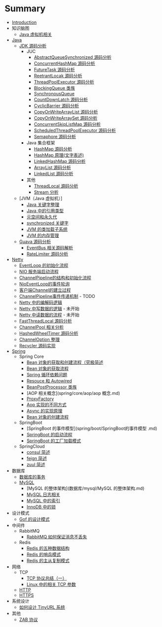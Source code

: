 # Summary

* [Introduction](README.md)
* 知识脑图
  - [Java 虚拟机相关](https://www.processon.com/view/link/6064961d6376891a06bbe35e)
* [Java](./java/README.md)
  * [JDK 源码分析]()
    * JUC
      * [AbstractQueueSynchronized 源码分析](java/jdk/juc/AbstractQueuedSynchronizer.md)
      * [ConcurrentHashMap 源码分析](java/jdk/juc/ConcurrentHashMap.md)
      * [FutureTask 源码分析](java/jdk/juc/FutureTask.md)
      * [ReetrantLocak 源码分析](java/jdk/juc/ReetrantLock.md)
      * [ThreadPoolExecutor 源码分析](java/jdk/juc/ThreadPoolExecutor.md)
      * [BlockingQueue 类族](java/jdk/juc/BlockingQueue.md)
      * [SynchronousQueue](java/jdk/juc/SynchronousQueue.md)
      * [CountDownLatch 源码分析](java/jdk/juc/CountDownLatch.md)
      * [CyclicBarrier 源码分析](java/jdk/juc/CyclicBarrier.md)
      * [CopyOnWriteArrayList 源码分析](java/jdk/juc/CopyOnWriteArrayList.md)
      * [CopyOnWriteArraySet 源码分析](java/jdk/juc/CopyOnWriteArraySet.md)
      * [ConcurrentSkipListMap 源码分析](java/jdk/juc/ConcurrentSkipListMap.md)
      * [ScheduledThreadPoolExecutor 源码分析](java/jdk/juc/ScheduledThreadPoolExecutor.md)
      * [Semaphore 源码分析](java/jdk/juc/Semaphore.md)
    * Java 集合框架
      * [HashMap 源码分析](java/jdk/collection/HashMap源码阅读.md)
      * [HashMap 原理(文字表述)](java/jdk/collection/HashMap.md)
      * [LinkedHashMap 源码分析](java/jdk/collection/LinkedHashMap源码阅读.md)
      * [ArrayList 源码分析](java/jdk/collection/ArrayList.md)
      * [LinkedList 源码分析](java/collection/jdk/LinkedList源码阅读.md)
    * 其他
      * [ThreadLocal 源码分析](java/jdk/util/ThreadLocal.md)
      * [Stream 分析](java/jdk/util/Stream.md)
  * [JVM（Java 虚拟机）]
    * [Java 关键字整理](java/jvm/关键字.md)
    * [Java 中的引用类型](java/jvm/引用类型.md)
    * [元空间和永久代](java/jvm/元空间和永久代.md)
    * [synchronized 关键字](java/jvm/synchronized.md)
    * [JVM 的类加载子系统](java/jvm/JVM的类加载子系统.md)
    * [JVM 的内存管理](java/jvm/JVM的内存管理.md)
  * [Guava 源码分析]()
    * [EventBus 相关源码解析](java/guava/EventBus.md)
    * [RateLimiter 源码分析](java/guava/RateLimiter.md)
* [Netty]()
  * [EventLoop 的初始化流程](netty/netty逻辑流程/EventLoop的初始化.md)
  * [NIO 服务端启动流程](netty/netty逻辑流程/NIO服务端启动流程.md)
  * [ChannelPipeline的结构和初始化流程](netty/netty逻辑流程/ChannelPipeline的结构和初始化流程.md)
  * [NioEventLoop的事件轮询](netty/netty逻辑流程/NioEventLoop的事件轮询.md)
  * [客户端Channel的建立过程](netty/netty逻辑流程/服务端ACCEPT事件相关流程.md.md)
  * [ChannelPipeline事件传递机制](netty/netty逻辑流程/ChannelPipeline事件传递机制.md) - TODO
  * [Netty 中的编解码逻辑](netty/netty逻辑流程/Netty中的编解码逻辑.md)
  * [Netty 中写数据的逻辑](netty/netty逻辑流程/Netty中写数据的逻辑.md) - 未开始
  * [Netty 中读数据的流程](netty/netty逻辑流程/Netty中读数据的流程.md) - 未开始
  * [FastThreadLocal 源码分析](netty/util/FastThreadLocal.md)
  * [ChannelPool 相关分析](netty/util/ChannelPool.md)
  * [HashedWheelTimer 源码分析](netty/util/HashedWheelTimer源码分析.md)  
  * [ChannelOption 整理](netty/ChannelOption整理.md)
  * [Recycler 源码实现](netty/util/Recycler源码实现.md)
* [Spring]()
  * Spring Core
    * [Bean 对象的获取和创建流程（究极简述](spring/core/ioc/Bean对象的获取和创建流程.md)
    * [Bean 对象的获取流程](spring/core/ioc/Bean对象的获取流程.md)
    * [Spring 循环依赖问题](spring/core/ioc/Spring循环依赖问题.md)
    * [Resouce 和 Autowired](spring/core/ioc/Resouce和Autowired.md)
    * [BeanPostProcessor 类族](spring/core/ioc/beanpostprocessor/BeanPostProcessor类族概述.md)
    * [AOP 相关概念](spring/core/aop/aop 概念.md)
    * [ProxyFactory](spring/core/aop/ProxyFactory.md)
    * [Aop 实现的不同方式](spring/core/aop/Aop实现的不同方式.md)
    * [Async 的实现原理](spring/core/module/async.md)
    * [Bean 对象的创建流程](spring/core/ioc/Bean对象的创建流程.md)
  * SpringBoot
    - [SpringBoot 的事件模型](spring/boot/SpringBoot的事件模型 .md)
    - [SpringBoot 的启动流程](spring/boot/SpringBoot的启动流程.md)
    - [SpringBoot 的工厂加载模式](spring/boot/SpringBoot的工厂加载模式.md)
  * SpringCloud
    * [consul 简述](spring/cloud/consul.md) 
    * [feign 简述](spring/cloud/feign.md)
    * [zuul 简述](spring/cloud/zuul.md)
* 数据库
  * [数据库的事务](数据库/mysql/数据库的事务.md)
  * [MySQL]()
    * [MySQL 的整体架构](数据库/mysql/MySQL 的整体架构.md)
    * [MySQL 日志相关](数据库/mysql/日志相关.md)
    * [MySQL 中的索引](数据库/mysql/索引相关.md)
    * [InnoDB 中的锁](数据库/mysql/锁相关.md)
* 设计模式
  * [Gof 的设计模式](系统设计/Gof设计模式.md)
* 中间件
  * RabbitMQ
    * [RabbitMQ 如何保证消息不丢失](消息队列/RabbitMQ如何保证消息不丢失.md)
  * Redis
    * [Redis 的五种数据结构](redis/Redis的五种数据结构.md)
    * [Redis 的哨兵模式](redis/Redis的Sentinel模式.md)
    * [Redis 的主从复制模式](redis/Redis的主从复制模式.md)
* 网络
  * TCP
    * [TCP 协议总结（一）](网络/tcp协议整理1.md)
    * [Linux 中的相关 TCP 参数](网络/tcp内核参数整理.md)
  * [HTTP](网络/http.md)
  * [HTTPS](网络/https.md)
* 系统设计
  * [如何设计 TinyURL 系统](系统设计/如何设计TinyURL系统.md)
* 其他
  * [ZAB 协议](分布式/zab/ZAB基础理解.md)